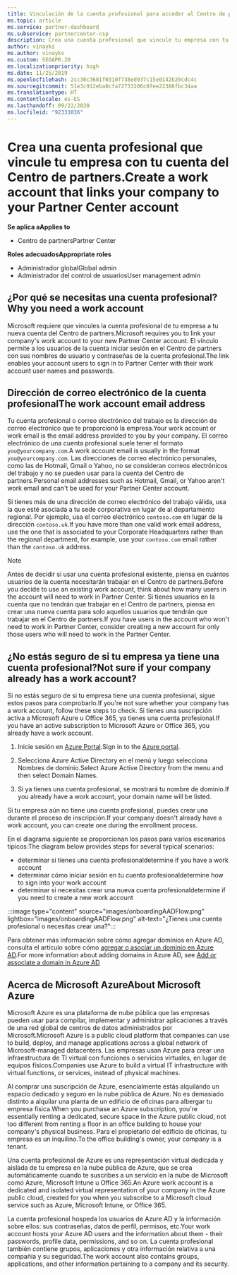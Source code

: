 ```yaml
---
title: Vinculación de la cuenta profesional para acceder al Centro de partners
ms.topic: article
ms.service: partner-dashboard
ms.subservice: partnercenter-csp
description: Crea una cuenta profesional que vincule tu empresa con tu cuenta del Centro de partners. Esto permite a los empleados de la empresa obtener acceso al Centro de partners.
author: vinayks
ms.author: vinayks
ms.custom: SEOAPR.20
ms.localizationpriority: high
ms.date: 11/25/2019
ms.openlocfilehash: 2cc30c3681f0310f738ed937c15e0142b20cdc4c
ms.sourcegitcommit: 51e3c912eba8cfa72733206c0fee22386fbc34aa
ms.translationtype: HT
ms.contentlocale: es-ES
ms.lasthandoff: 09/22/2020
ms.locfileid: "92333836"
---
```

# <a name="create-a-work-account-that-links-your-company-to-your-partner-center-account"></a><span data-ttu-id="62ed5-104">Crea una cuenta profesional que vincule tu empresa con tu cuenta del Centro de partners.</span><span class="sxs-lookup"><span data-stu-id="62ed5-104">Create a work account that links your company to your Partner Center account</span></span>

<span data-ttu-id="62ed5-105">**Se aplica a**</span><span class="sxs-lookup"><span data-stu-id="62ed5-105">**Applies to**</span></span>

- <span data-ttu-id="62ed5-106">Centro de partners</span><span class="sxs-lookup"><span data-stu-id="62ed5-106">Partner Center</span></span>

<span data-ttu-id="62ed5-107">**Roles adecuados**</span><span class="sxs-lookup"><span data-stu-id="62ed5-107">**Appropriate roles**</span></span>

- <span data-ttu-id="62ed5-108">Administrador global</span><span class="sxs-lookup"><span data-stu-id="62ed5-108">Global admin</span></span>
- <span data-ttu-id="62ed5-109">Administrador del control de usuarios</span><span class="sxs-lookup"><span data-stu-id="62ed5-109">User management admin</span></span>

## <a name="why-you-need-a-work-account"></a><span data-ttu-id="62ed5-110">¿Por qué se necesitas una cuenta profesional?</span><span class="sxs-lookup"><span data-stu-id="62ed5-110">Why you need a work account</span></span>

<span data-ttu-id="62ed5-111">Microsoft requiere que vincules la cuenta profesional de tu empresa a tu nueva cuenta del Centro de partners.</span><span class="sxs-lookup"><span data-stu-id="62ed5-111">Microsoft requires you to link your company's work account to your new Partner Center account.</span></span> <span data-ttu-id="62ed5-112">El vínculo permite a los usuarios de la cuenta iniciar sesión en el Centro de partners con sus nombres de usuario y contraseñas de la cuenta profesional.</span><span class="sxs-lookup"><span data-stu-id="62ed5-112">The link enables your account users to sign in to Partner Center with their work account user names and passwords.</span></span>

## <a name="the-work-account-email-address"></a><span data-ttu-id="62ed5-113">Dirección de correo electrónico de la cuenta profesional</span><span class="sxs-lookup"><span data-stu-id="62ed5-113">The work account email address</span></span>

<span data-ttu-id="62ed5-114">Tu cuenta profesional o correo electrónico del trabajo es la dirección de correo electrónico que te proporcionó la empresa.</span><span class="sxs-lookup"><span data-stu-id="62ed5-114">Your work account or work email is the email address provided to you by your company.</span></span> <span data-ttu-id="62ed5-115">El correo electrónico de una cuenta profesional suele tener el formato `you@yourcompany.com`.</span><span class="sxs-lookup"><span data-stu-id="62ed5-115">A work account email is usually in the format `you@yourcompany.com`.</span></span> <span data-ttu-id="62ed5-116">Las direcciones de correo electrónico personales, como las de Hotmail, Gmail o Yahoo, no se consideran correos electrónicos del trabajo y no se pueden usar para la cuenta del Centro de partners.</span><span class="sxs-lookup"><span data-stu-id="62ed5-116">Personal email addresses such as Hotmail, Gmail, or Yahoo aren't work email and can't be used for your Partner Center account.</span></span>

<span data-ttu-id="62ed5-117">Si tienes más de una dirección de correo electrónico del trabajo válida, usa la que esté asociada a tu sede corporativa en lugar de al departamento regional. Por ejemplo, usa el correo electrónico `contoso.com` en lugar de la dirección `contoso.uk`.</span><span class="sxs-lookup"><span data-stu-id="62ed5-117">If you have more than one valid work email address, use the one that is associated to your Corporate Headquarters rather than the regional department, for example, use your `contoso.com` email rather than the `contoso.uk` address.</span></span>

> [!NOTE]  
> <span data-ttu-id="62ed5-118">Antes de decidir si usar una cuenta profesional existente, piensa en cuántos usuarios de la cuenta necesitarán trabajar en el Centro de partners.</span><span class="sxs-lookup"><span data-stu-id="62ed5-118">Before you decide to use an existing work account, think about how many users in the account will need to work in Partner Center.</span></span> <span data-ttu-id="62ed5-119">Si tienes usuarios en la cuenta que no tendrán que trabajar en el Centro de partners, piensa en crear una nueva cuenta para solo aquellos usuarios que tendrán que trabajar en el Centro de partners.</span><span class="sxs-lookup"><span data-stu-id="62ed5-119">If you have users in the account who won't need to work in Partner Center, consider creating a new account for only those users who will need to work in the Partner Center.</span></span>

## <a name="not-sure-if-your-company-already-has-a-work-account"></a><span data-ttu-id="62ed5-120">¿No estás seguro de si tu empresa ya tiene una cuenta profesional?</span><span class="sxs-lookup"><span data-stu-id="62ed5-120">Not sure if your company already has a work account?</span></span>

<span data-ttu-id="62ed5-121">Si no estás seguro de si tu empresa tiene una cuenta profesional, sigue estos pasos para comprobarlo.</span><span class="sxs-lookup"><span data-stu-id="62ed5-121">If you're not sure whether your company has a work account, follow these steps to check.</span></span> <span data-ttu-id="62ed5-122">Si tienes una suscripción activa a Microsoft Azure u Office 365, ya tienes una cuenta profesional.</span><span class="sxs-lookup"><span data-stu-id="62ed5-122">If you have an active subscription to Microsoft Azure or Office 365, you already have a work account.</span></span>

1. <span data-ttu-id="62ed5-123">Inicie sesión en [Azure Portal](https://portal.azure.com).</span><span class="sxs-lookup"><span data-stu-id="62ed5-123">Sign in to the [Azure portal](https://portal.azure.com).</span></span>

2. <span data-ttu-id="62ed5-124">Selecciona Azure Active Directory en el menú y luego selecciona Nombres de dominio.</span><span class="sxs-lookup"><span data-stu-id="62ed5-124">Select Azure Active Directory from the menu and then select Domain Names.</span></span>

3. <span data-ttu-id="62ed5-125">Si ya tienes una cuenta profesional, se mostrará tu nombre de dominio.</span><span class="sxs-lookup"><span data-stu-id="62ed5-125">If you already have a work account, your domain name will be listed.</span></span>

<span data-ttu-id="62ed5-126">Si tu empresa aún no tiene una cuenta profesional, puedes crear una durante el proceso de inscripción.</span><span class="sxs-lookup"><span data-stu-id="62ed5-126">If your company doesn't already have a work account, you can create one during the enrollment process.</span></span>

<span data-ttu-id="62ed5-127">En el diagrama siguiente se proporcionan los pasos para varios escenarios típicos:</span><span class="sxs-lookup"><span data-stu-id="62ed5-127">The diagram below provides steps for several typical scenarios:</span></span>

- <span data-ttu-id="62ed5-128">determinar si tienes una cuenta profesional</span><span class="sxs-lookup"><span data-stu-id="62ed5-128">determine if you have a work account</span></span>
- <span data-ttu-id="62ed5-129">determinar cómo iniciar sesión en tu cuenta profesional</span><span class="sxs-lookup"><span data-stu-id="62ed5-129">determine how to sign into your work account</span></span>
- <span data-ttu-id="62ed5-130">determinar si necesitas crear una nueva cuenta profesional</span><span class="sxs-lookup"><span data-stu-id="62ed5-130">determine if you need to create a new work account</span></span>

:::image type="content" source="images/onboardingAADFlow.png" lightbox="images/onboardingAADFlow.png" alt-text="¿Tienes una cuenta profesional o necesitas crear una?":::

<span data-ttu-id="62ed5-132">Para obtener más información sobre cómo agregar dominios en Azure AD, consulta el artículo sobre cómo [agregar o asociar un dominio en Azure AD](/azure/active-directory/active-directory-add-domain).</span><span class="sxs-lookup"><span data-stu-id="62ed5-132">For more information about adding domains in Azure AD, see [Add or associate a domain in Azure AD](/azure/active-directory/active-directory-add-domain)</span></span>

## <a name="about-microsoft-azure"></a><span data-ttu-id="62ed5-133">Acerca de Microsoft Azure</span><span class="sxs-lookup"><span data-stu-id="62ed5-133">About Microsoft Azure</span></span>

<span data-ttu-id="62ed5-134">Microsoft Azure es una plataforma de nube pública que las empresas pueden usar para compilar, implementar y administrar aplicaciones a través de una red global de centros de datos administrados por Microsoft.</span><span class="sxs-lookup"><span data-stu-id="62ed5-134">Microsoft Azure is a public cloud platform that companies can use to build, deploy, and manage applications across a global network of Microsoft-managed datacenters.</span></span> <span data-ttu-id="62ed5-135">Las empresas usan Azure para crear una infraestructura de TI virtual con funciones o servicios virtuales, en lugar de equipos físicos.</span><span class="sxs-lookup"><span data-stu-id="62ed5-135">Companies use Azure to build a virtual IT infrastructure with virtual functions, or services, instead of physical machines.</span></span>

<span data-ttu-id="62ed5-136">Al comprar una suscripción de Azure, esencialmente estás alquilando un espacio dedicado y seguro en la nube pública de Azure. No es demasiado distinto a alquilar una planta de un edificio de oficinas para albergar tu empresa física.</span><span class="sxs-lookup"><span data-stu-id="62ed5-136">When you purchase an Azure subscription, you're essentially renting a dedicated, secure space in the Azure public cloud, not too different from renting a floor in an office building to house your company's physical business.</span></span> <span data-ttu-id="62ed5-137">Para el propietario del edificio de oficinas, tu empresa es un inquilino.</span><span class="sxs-lookup"><span data-stu-id="62ed5-137">To the office building's owner, your company is a tenant.</span></span>

<span data-ttu-id="62ed5-138">Una cuenta profesional de Azure es una representación virtual dedicada y aislada de tu empresa en la nube pública de Azure, que se crea automáticamente cuando te suscribes a un servicio en la nube de Microsoft como Azure, Microsoft Intune u Office 365.</span><span class="sxs-lookup"><span data-stu-id="62ed5-138">An Azure work account is a dedicated and isolated virtual representation of your company in the Azure public cloud, created for you when you subscribe to a Microsoft cloud service such as Azure, Microsoft Intune, or Office 365.</span></span>

<span data-ttu-id="62ed5-139">La cuenta profesional hospeda los usuarios de Azure AD y la información sobre ellos: sus contraseñas, datos de perfil, permisos, etc.</span><span class="sxs-lookup"><span data-stu-id="62ed5-139">Your work account hosts your Azure AD users and the information about them - their passwords, profile data, permissions, and so on.</span></span> <span data-ttu-id="62ed5-140">La cuenta profesional también contiene grupos, aplicaciones y otra información relativa a una compañía y su seguridad.</span><span class="sxs-lookup"><span data-stu-id="62ed5-140">The work account also contains groups, applications, and other information pertaining to a company and its security.</span></span>